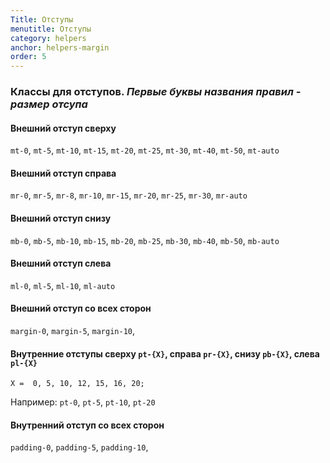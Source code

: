 ```yaml
---
Title: Отступы
menutitle: Отступы
category: helpers
anchor: helpers-margin
order: 5
---
```


### Классы для отступов. _Первые буквы названия правил - размер отсупа_

#### Внешний отступ сверху

`mt-0`, `mt-5`, `mt-10`, `mt-15`, `mt-20`, `mt-25`, `mt-30`, `mt-40`, `mt-50`, `mt-auto`

#### Внешний отступ справа

`mr-0`, `mr-5`, `mr-8`, `mr-10`, `mr-15`, `mr-20`, `mr-25`, `mr-30`, `mr-auto`

#### Внешний отступ снизу

`mb-0`, `mb-5`, `mb-10`, `mb-15`, `mb-20`, `mb-25`, `mb-30`, `mb-40`, `mb-50`, `mb-auto`

#### Внешний отступ слева

`ml-0`, `ml-5`, `ml-10`, `ml-auto`

#### Внешний отступ со всех сторон

`margin-0`, `margin-5`, `margin-10`,

#### Внутренние отступы сверху `pt-{X}`, справа `pr-{X}`, снизу `pb-{X}`, слева `pl-{X}`
`X =  0, 5, 10, 12, 15, 16, 20;`

Например: `pt-0`, `pt-5`, `pt-10`, `pt-20`

#### Внутренний отступ со всех сторон

`padding-0`, `padding-5`, `padding-10`,